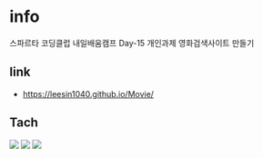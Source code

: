 # info
스파르타 코딩클럽 내일배움캠프 Day-15 개인과제
영화검색사이트 만들기


## link
- https://leesin1040.github.io/Movie/


## Tach
 <img src="https://img.shields.io/badge/HTML-E34F26?style=for-the-badge&logo=html5&logoColor=white"/>  <img src="https://img.shields.io/badge/CSS-1572B6?style=for-the-badge&logo=css3&logoColor=white"/>  <img src="https://img.shields.io/badge/JavaScript-F7DF1E?style=for-the-badge&logo=javascript&logoColor=white"/>
